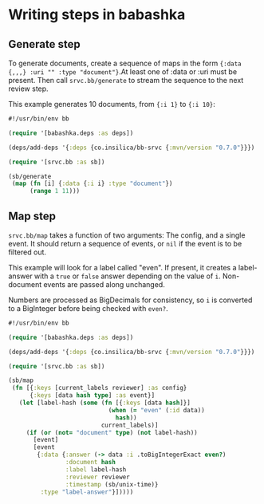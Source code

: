 # Writing steps in babashka

## Generate step

To generate documents, create a sequence of maps in the form `{:data {,,,} :uri "" :type "document"}`.At least one of :data or :uri must be present. Then call `srvc.bb/generate` to stream the sequence to the next review step.

This example generates 10 documents, from `{:i 1}` to `{:i 10}`:

```clojure
#!/usr/bin/env bb

(require '[babashka.deps :as deps])

(deps/add-deps '{:deps {co.insilica/bb-srvc {:mvn/version "0.7.0"}}})

(require '[srvc.bb :as sb])

(sb/generate
 (map (fn [i] {:data {:i i} :type "document"})
      (range 1 11)))
```

## Map step

`srvc.bb/map` takes a function of two arguments: The config, and a single event. It should return a sequence of events, or `nil` if the event is to be filtered out.

This example will look for a label called "even". If present, it creates a label-answer with a `true` or `false` answer depending on the value of `i`. Non-document events are passed along unchanged.

Numbers are processed as BigDecimals for consistency, so `i` is converted to a BigInteger before being checked with `even?`.

```clojure
#!/usr/bin/env bb

(require '[babashka.deps :as deps])

(deps/add-deps '{:deps {co.insilica/bb-srvc {:mvn/version "0.7.0"}}})

(require '[srvc.bb :as sb])

(sb/map
 (fn [{:keys [current_labels reviewer] :as config}
      {:keys [data hash type] :as event}]
   (let [label-hash (some (fn [{:keys [data hash]}]
                            (when (= "even" (:id data))
                              hash))
                          current_labels)]
     (if (or (not= "document" type) (not label-hash))
       [event]
       [event
        {:data {:answer (-> data :i .toBigIntegerExact even?)
                :document hash
                :label label-hash
                :reviewer reviewer
                :timestamp (sb/unix-time)}
         :type "label-answer"}]))))
```
